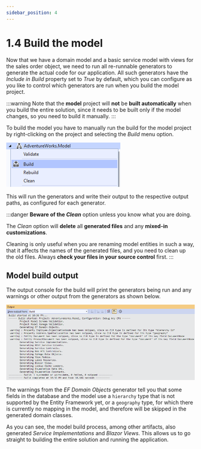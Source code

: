 ```yaml
---
sidebar_position: 4
---
```


# 1.4 Build the model

Now that we have a domain model and a basic service model with views for the sales order object, we need to run all re-runnable generators to generate the actual code for our application. All such generators have the *Include in Build* property set to *True* by default, which you can configure as you like to control which generators are run when you build the model project.

:::warning
Note that the **model** project will **not** be **built automatically** when you build the entire solution, since it needs to be built only if the model changes, so you need to build it manually.
:::

To build the model you have to manually run the build for the model project by right-clicking on the project and selecting the *Build* menu option.

![Build menu.png](img4/build-menu.png)

This will run the generators and write their output to the respective output paths, as configured for each generator.

:::danger
**Beware of the *Clean*** option unless you know what you are doing.

The *Clean* option will **delete** all **generated files** and any **mixed-in customizations**.

Cleaning is only useful when you are renaming model entities in such a way, that it affects the names of the generated files, and you need to clean up the old files. Always **check your files in your source control** first.
:::

## Model build output

The output console for the build will print the generators being run and any warnings or other output from the generators as shown below.

![Build output.png](img4/build-output.png)

The warnings from the *EF Domain Objects* generator tell you that some fields in the database and the model use a `hierarchy` type that is not supported by the Entity Framework yet, or a `geography` type, for which there is currently no mapping in the model, and therefore will be skipped in the generated domain classes.

As you can see, the model build process, among other artifacts, also generated *Service Implementations* and *Blazor Views*. This allows us to go straight to building the entire solution and running the application.
